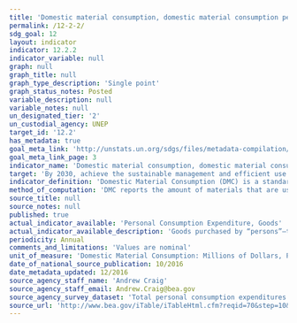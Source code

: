 ```yaml
---
title: 'Domestic material consumption, domestic material consumption per capita, and domestic material consumption per GDP'
permalink: /12-2-2/
sdg_goal: 12
layout: indicator
indicator: 12.2.2
indicator_variable: null
graph: null
graph_title: null
graph_type_description: 'Single point'
graph_status_notes: Posted
variable_description: null
variable_notes: null
un_designated_tier: '2'
un_custodial_agency: UNEP
target_id: '12.2'
has_metadata: true
goal_meta_link: 'http://unstats.un.org/sdgs/files/metadata-compilation/Metadata-Goal-12.pdf'
goal_meta_link_page: 3
indicator_name: 'Domestic material consumption, domestic material consumption per capita, and domestic material consumption per GDP'
target: 'By 2030, achieve the sustainable management and efficient use of natural resources.'
indicator_definition: 'Domestic Material Consumption (DMC) is a standard material flow accounting (MFA) indicator and reports the apparent consumption of materials in a national economy. It is calculated as direct imports (IM) of material plus domestic extraction (DE) of materials minus direct exports (EX) of materials measured in metric tonnes. DMC measures the amount of materials that are used in economic processes. It does not include materials that are mobilized the process of domestic extraction but do not enter the economic process. DMC is based on official economic statistics and it requires some modelling to adapt the source data to the methodological requirements of the MFA. The accounting standard and accounting methods are set out in the EUROSTAT guidebooks for MFA accounts in the latest edition of 2013. MFA accounting is also part of the central framework of the System of integrated EnvironmentalEconomic Accounts (SEEA).'
method_of_computation: 'DMC reports the amount of materials that are used that are used in a national economy. DMC is a territorial (production side) indicator. DMC also presents the amount of material that needs to be handled within an economy, which is either added to material stocks of buildings and transport infrastructure or used to fuel the economy as material throughput. DMC describes the physical dimension of economic processes and interactions. It can also be interpreted as long-term waste equivalent. Per-capita DMC describes the average level of material use in an economy '' an environmental pressure indicator - and is also referred to as metabolic profile.'
source_title: null
source_notes: null
published: true
actual_indicator_available: 'Personal Consumption Expenditure, Goods'
actual_indicator_available_description: 'Goods purchased by “persons”—that is, by households and by nonprofit institutions serving households (NPISHs)—who are resident in the United States.'
periodicity: Annual
comments_and_limitations: 'Values are nominal'
unit_of_measure: 'Domestic Material Consumption: Millions of Dollars, Per Capita: Dollars'
date_of_national_source_publication: 10/2016
date_metadata_updated: 12/2016
source_agency_staff_name: 'Andrew Craig'
source_agency_staff_email: Andrew.Craig@bea.gov
source_agency_survey_dataset: 'Total personal consumption expenditures (PCE) by state (millions of dollars)'
source_url: 'http://www.bea.gov/iTable/iTableHtml.cfm?reqid=70&step=10&isuri=1&7003=1&7035=-1&7004=x&7005=-1&7006=00000&7036=-1&7001=61&7002=6&7090=70&7007=2015&7093=levels'
---
```

